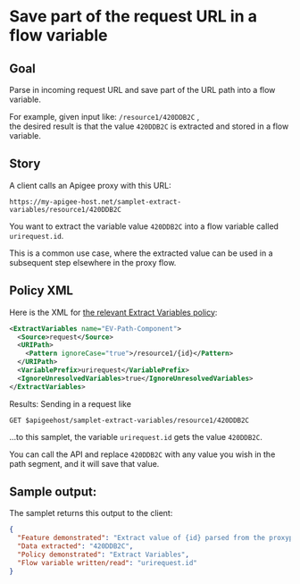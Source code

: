 # Save part of the request URL in a flow variable

## Goal

Parse in incoming request URL and save part of the URL path into a flow variable.

For example,
given input like: `/resource1/420DDB2C` ,  
the desired result is that the value `420DDB2C` is extracted and stored in a flow variable.

## Story

A client calls an Apigee proxy with this URL:

`https://my-apigee-host.net/samplet-extract-variables/resource1/420DDB2C`

You want to extract the variable value `420DDB2C` into a flow variable called
`urirequest.id`.

This is a common use case, where the extracted value can be used in a subsequent
step elsewhere in the proxy flow.

## Policy XML

Here is the XML for [the relevant Extract Variables policy](../apiproxy/policies/EV-Path-Component.xml):

```xml
<ExtractVariables name="EV-Path-Component">
  <Source>request</Source>
  <URIPath>
    <Pattern ignoreCase="true">/resource1/{id}</Pattern>
  </URIPath>
  <VariablePrefix>urirequest</VariablePrefix>
  <IgnoreUnresolvedVariables>true</IgnoreUnresolvedVariables>
</ExtractVariables>
```

Results: Sending in a request like
```
GET $apigeehost/samplet-extract-variables/resource1/420DDB2C
```

...to this samplet, the variable `urirequest.id` gets the value `420DDB2C`.

You can call the API and replace `420DDB2C` with any value you wish in the
path segment, and it will save that value.


## Sample output:

The samplet returns this output to the client:

```json
{
  "Feature demonstrated": "Extract value of {id} parsed from the proxypath.suffix: /extract-variables/resource1/{id}.",
  "Data extracted": "420DDB2C",
  "Policy demonstrated": "Extract Variables",
  "Flow variable written/read": "urirequest.id"
}
```
